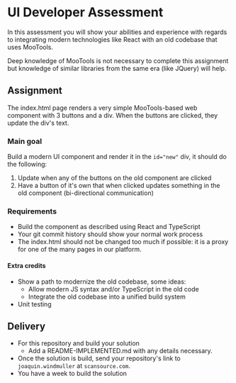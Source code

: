 # UI Developer Assessment

In this assessment you will show your abilities and experience with regards to integrating modern technologies like React with an old codebase that uses MooTools.

Deep knowledge of MooTools is not necessary to complete this assignment but knowledge of similar libraries from the same era (like JQuery) will help.

## Assignment

The index.html page renders a very simple MooTools-based web component with 3 buttons and a div. When the buttons are clicked, they update the div's text.

### Main goal

Build a modern UI component and render it in the `id="new"` div, it should do the following:

1. Update when any of the buttons on the old component are clicked
2. Have a button of it's own that when clicked updates something in the old component (bi-directional communication)

### Requirements

- Build the component as described using React and TypeScript
- Your git commit history should show your normal work process
- The index.html should not be changed too much if possible: it is a proxy for one of the many pages in our platform.

#### Extra credits

- Show a path to modernize the old codebase, some ideas:
    - Allow modern JS syntax and/or TypeScript in the old code
    - Integrate the old codebase into a unified build system
- Unit testing

## Delivery

- For this repository and build your solution
  - Add a README-IMPLEMENTED.md with any details necessary.
- Once the solution is build, send your repository's link to `joaquin.windmuller` at `scansource.com`.
- You have a week to build the solution